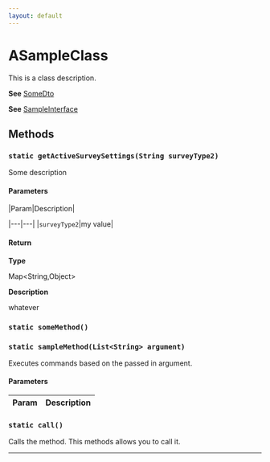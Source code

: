 ```yaml
---
layout: default
---
```

# ASampleClass

This is a class description.


**See** [SomeDto](/Miscellaneous/SomeDto.md)


**See** [SampleInterface](/Sample-Interfaces/SampleInterface.md)

## Methods
### `static getActiveSurveySettings(String surveyType2)`

Some description

#### Parameters
|Param|Description|

|---|---|
|`surveyType2`|my value|

#### Return

**Type**

Map&lt;String,Object&gt;

**Description**

whatever

### `static someMethod()`
### `static sampleMethod(List<String> argument)`

Executes commands based on the passed in argument.

#### Parameters
|Param|Description|
|---|---|

### `static call()`

Calls the method. This methods allows you to call it.

---
